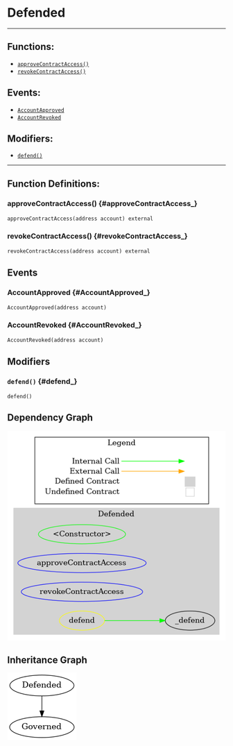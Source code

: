 # Defended
***
## Functions:
- [`approveContractAccess()`](#approveContractAccess_)
- [`revokeContractAccess()`](#revokeContractAccess_)
## Events:
- [`AccountApproved`](#AccountApproved_)
- [`AccountRevoked`](#AccountRevoked_)
## Modifiers:
- [`defend()`](#defend_)
***
## Function Definitions:
### <a name="approveContractAccess_"></a> approveContractAccess() {#approveContractAccess_}
```
approveContractAccess(address account) external 
```
### <a name="revokeContractAccess_"></a> revokeContractAccess() {#revokeContractAccess_}
```
revokeContractAccess(address account) external 
```
## Events
### <a name="AccountApproved_"></a> AccountApproved {#AccountApproved_}
```
AccountApproved(address account)
```
### <a name="AccountRevoked_"></a> AccountRevoked {#AccountRevoked_}
```
AccountRevoked(address account)
```
## Modifiers
### <a name="defend_"></a> `defend()` {#defend_}
```
defend()
```
## Dependency Graph
![Dependency Graph](Defended_graph.png)
## Inheritance Graph
![Inheritance Graph](Defended_inheritance.png)
